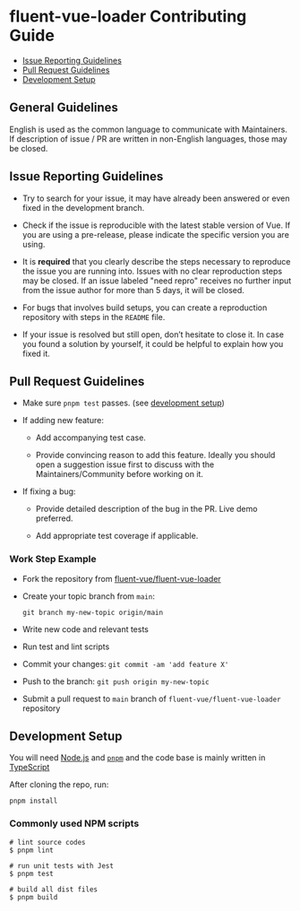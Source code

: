 # fluent-vue-loader Contributing Guide

- [Issue Reporting Guidelines](#issue-reporting-guidelines)
- [Pull Request Guidelines](#pull-request-guidelines)
- [Development Setup](#development-setup)

## General Guidelines

English is used as the common language to communicate with Maintainers. If description of issue / PR are written in
non-English languages, those may be closed.

## Issue Reporting Guidelines

- Try to search for your issue, it may have already been answered or even fixed in the development branch.

- Check if the issue is reproducible with the latest stable version of Vue. If you are using a pre-release, please
  indicate the specific version you are using.

- It is **required** that you clearly describe the steps necessary to reproduce the issue you are running into. Issues with no clear reproduction steps may be closed. If an issue labeled "need repro" receives no further input from the issue author for more than 5 days, it will be closed.

- For bugs that involves build setups, you can create a reproduction repository with steps in the `README` file.

- If your issue is resolved but still open, don’t hesitate to close it. In case you found a solution by yourself, it could be helpful to explain how you fixed it.

## Pull Request Guidelines

- Make sure `pnpm test` passes. (see [development setup](#development-setup))

- If adding new feature:

  - Add accompanying test case.

  - Provide convincing reason to add this feature. Ideally you should open a suggestion issue first to discuss with the Maintainers/Community before working on it.

- If fixing a bug:
  - Provide detailed description of the bug in the PR. Live demo preferred.

  - Add appropriate test coverage if applicable.

### Work Step Example

- Fork the repository from [fluent-vue/fluent-vue-loader][#repo]
- Create your topic branch from `main`:

  ```shell
  git branch my-new-topic origin/main
  ```

- Write new code and relevant tests
- Run test and lint scripts
- Commit your changes: `git commit -am 'add feature X'`
- Push to the branch: `git push origin my-new-topic`
- Submit a pull request to `main` branch of `fluent-vue/fluent-vue-loader` repository

## Development Setup

You will need [Node.js][#node] and [`pnpm`][#pnpm] and the code base is mainly written in [TypeScript][#ts]

After cloning the repo, run:

```shell
pnpm install
```

### Commonly used NPM scripts

```shell
# lint source codes
$ pnpm lint

# run unit tests with Jest
$ pnpm test

# build all dist files
$ pnpm build
```

[#repo]: https://github.com/fluent-vue/fluent-vue-loader
[#pnpm]: https://pnpm.io/
[#node]: http://nodejs.org
[#ts]: https://www.typescriptlang.org/
